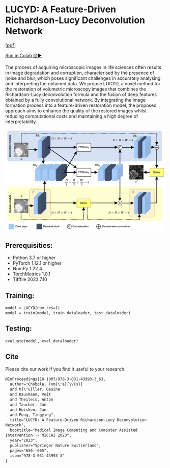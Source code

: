 # LUCYD: A Feature-Driven Richardson-Lucy Deconvolution Network

[[pdf](https://arxiv.org/pdf/2307.07998)]

[Run in Colab 🟡▶️](https://colab.research.google.com/drive/1KG0Iv1bEcE2Hx7AYRBxk8I-mKRP5vKbw?usp=sharing)

The process of acquiring microscopic images in life sciences often results in image degradation and corruption, characterised by the presence of noise and blur, which poses significant challenges in accurately analysing and interpreting the obtained data. We propse LUCYD, a novel method for the restoration of volumetric microscopy images that combines the Richardson-Lucy deconvolution formula and the fusion of deep features obtained by a fully convolutional network. By integrating the image formation process into a feature-driven restoration model, the proposed approach aims to enhance the quality of the restored images whilst reducing computational costs and maintaining a high degree of interpretability.

![LUCYD](./figures/architecture.png)


## Prerequisities:
* Python 3.7 or higher
* PyTorch 1.12.1 or higher
* NumPy 1.22.4
* TorchMetrics 1.0.1
* Tifffile 2023.7.10

## Training:
```
model = LUCYD(num_res=1)
model = train(model, train_dataloader, test_dataloader)
```

## Testing:
```
evaluate(model, eval_dataloader)
```

## Cite
Please cite our work if you find it useful to your research.
```
@InProceedings{10.1007/978-3-031-43993-3_63,
  author="Chobola, Tom{\'a}{\v{s}}
  and M{\"u}ller, Gesine
  and Dausmann, Veit
  and Theileis, Anton
  and Taucher, Jan
  and Huisken, Jan
  and Peng, Tingying",
  title="LUCYD: A Feature-Driven Richardson-Lucy Deconvolution Network",
  booktitle="Medical Image Computing and Computer Assisted Intervention -- MICCAI 2023",
  year="2023",
  publisher="Springer Nature Switzerland",
  pages="656--665",
  isbn="978-3-031-43993-3"
}
```

